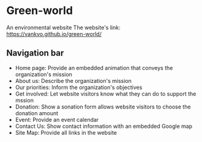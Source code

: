 # Green-world
An environmental website
The website's link: https://vankvo.github.io/green-world/

## Navigation bar
* Home page: Provide an embedded animation that conveys the organization's mission
* About us: Describe the organization's mission 
* Our priorities: Inform the organization's objectives
* Get involved: Let website visitors know what they can do to support the mssion
* Donation: Show a sonation form allows website visitors to choose the donation amount
* Event: Provide an event calendar
* Contact Us: Show contact information with an embedded Google map
* Site Map: Provide all links in the website


